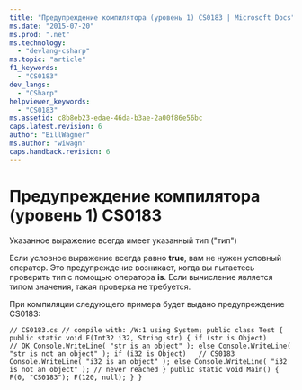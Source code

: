 ```yaml
---
title: "Предупреждение компилятора (уровень 1) CS0183 | Microsoft Docs"
ms.date: "2015-07-20"
ms.prod: ".net"
ms.technology: 
  - "devlang-csharp"
ms.topic: "article"
f1_keywords: 
  - "CS0183"
dev_langs: 
  - "CSharp"
helpviewer_keywords: 
  - "CS0183"
ms.assetid: c8b8eb23-edae-46da-b3ae-2a00f86e56bc
caps.latest.revision: 6
author: "BillWagner"
ms.author: "wiwagn"
caps.handback.revision: 6
---
```

# Предупреждение компилятора (уровень 1) CS0183
Указанное выражение всегда имеет указанный тип \("тип"\)  
  
 Если условное выражение всегда равно **true**, вам не нужен условный оператор. Это предупреждение возникает, когда вы пытаетесь проверить тип с помощью оператора **is**. Если вычисление является типом значения, такая проверка не требуется.  
  
 При компиляции следующего примера будет выдано предупреждение CS0183:  
  
```  
// CS0183.cs // compile with: /W:1 using System; public class Test { public static void F(Int32 i32, String str) { if (str is Object)          // OK Console.WriteLine( "str is an object" ); else Console.WriteLine( "str is not an object" ); if (i32 is Object)   // CS0183 Console.WriteLine( "i32 is an object" ); else Console.WriteLine( "i32 is not an object" ); // never reached } public static void Main() { F(0, "CS0183"); F(120, null); } }  
```